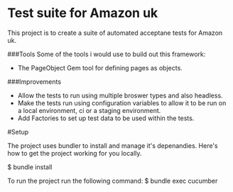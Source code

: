 Test suite for Amazon uk
==============
This project is to create a suite of automated acceptane tests for Amazon uk.

###Tools
Some of the tools i would use to build out this framework:
- The PageObject Gem tool for defining pages as objects.

###Improvements
- Allow the tests to run using multiple broswer types and also headless.
- Make the tests run using configuration variables to allow it to be run on a local environment, ci or a staging environment.
- Add Factories to set up test data to be used within the tests.


#Setup

The project uses bundler to install and manage it's depenandies. Here's how to get the project working for you locally.

  $ bundle install

To run the project run the following command:
  $ bundle exec cucumber
